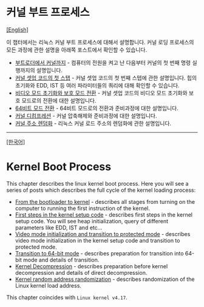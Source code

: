 # 커널 부트 프로세스
[[English]](README.md#kernel-boot-process)

이 챕터에서는 리눅스 커널 부트 프로세스에 대해서 설명합니다. 커널 로딩 프로세스의 모든
과정에 관한 설명을 아래쪽 포스트에서 확인할 수 있습니다.

* [부트로더에서 커널까지](linux-bootstrap-1.md) - 컴퓨터의 전원을 켜고 난 다음부터 커널의 첫 번째 명령 실행까지의 설명입니다.
* [커널 셋업 코드의 첫 스탭](linux-bootstrap-2.md) - 커널 셋업 코드의 첫 번째 스텝에 관한 설명입니다. 힙의 초기화와 EDD, IST 등 여러 파라미터들의 쿼리에 대해 확인할 수 있습니다.
* [비디오 모드 초기화와 보호 모드 전환](linux-bootstrap-3.md) - 커널 셋업 코드의 비디오 모드 초기화와 보호 모드로의 전환에 대한 설명입니다.
* [64비트 모드 전환](linux-bootstrap-4.md) - 64비트 모드로의 전환과 준비과정에 대한 설명입니다.
* [커널 디컴프레션](linux-bootstrap-5.md) - 커널 압축해제와 준비과정에 대한 설명입니다.
* [커널 주소 렌덤화](linux-bootstrap-6.md) - 리눅스 커널 로드 주소의 렌덤화에 관한 설명입니다.

--------------------------------------------------------------------------------

[[한국어]](README.md#커널-부트-프로세스)

# Kernel Boot Process

This chapter describes the linux kernel boot process. Here you will see a series of posts which describes the full cycle of the kernel loading process:

* [From the bootloader to kernel](linux-bootstrap-1.md) - describes all stages from turning on the computer to running the first instruction of the kernel.
* [First steps in the kernel setup code](linux-bootstrap-2.md) - describes first steps in the kernel setup code. You will see heap initialization, query of different parameters like EDD, IST and etc...
* [Video mode initialization and transition to protected mode](linux-bootstrap-3.md) - describes video mode initialization in the kernel setup code and transition to protected mode.
* [Transition to 64-bit mode](linux-bootstrap-4.md) - describes preparation for transition into 64-bit mode and details of transition.
* [Kernel Decompression](linux-bootstrap-5.md) - describes preparation before kernel decompression and details of direct decompression.
* [Kernel random address randomization](linux-bootstrap-6.md) - describes randomization of the Linux kernel load address.

This chapter coincides with `Linux kernel v4.17`.

